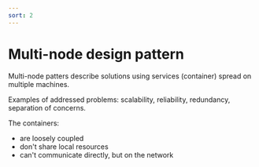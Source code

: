 ```yaml
---
sort: 2
---
```


# Multi-node design pattern

Multi-node patters describe solutions using services (container) spread on multiple machines.

Examples of addressed problems: scalability, reliability, redundancy, separation of concerns.

The containers:
- are loosely coupled
- don't share local resources
- can't communicate directly, but on the network




